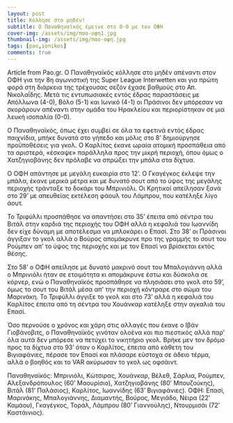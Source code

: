 ```yaml
---
layout: post
title: Κόλλησε στο μηδέν!
subtitle: Ο Παναθηναϊκός έμεινε στο 0-0 με τον ΟΦΗ
cover-img: /assets/img/παο-οφη1.jpg
thumbnail-img: /assets/img/παο-οφη.jpg
tags: [pao,ionikos]
comments: true
---
```

Article from Pao.gr.
Ο Παναθηναϊκός κόλλησε στο μηδέν απέναντι στον ΟΦΗ για την 8η αγωνιστική της Super League Interwetten και για πρώτη φορά στη διάρκεια της τρέχουσας σεζόν έχασε βαθμούς 
στο Απ. Νικολαΐδης. Μετά τις εντυπωσιακές εντός έδρας παραστάσεις με Απόλλωνα (4-0), Βόλο (5-1) και Ιωνικό (4-1) οι Πράσινοι δεν μπόρεσαν να σκοράρουν απέναντι στην ομάδα
του Ηρακλείου και περιορίστηκαν σε μια λευκή ισοπαλία (0-0).

Ο Παναθηναϊκός, όπως έχει συμβεί σε όλα τα εφετινά εντός έδρας παιχνίδια, μπήκε δυνατά στο γήπεδο και μόλις στο 8’ δημιούργησε προϋποθέσεις για γκολ. Ο Καρλίτος έκανε
ωραία ατομική προσπάθεια από τα αριστερά, «έσκαψε» παράλληλα προς την μικρή περιοχή, όπου όμως ο Χατζηγιοβάνης δεν πρόλαβε να σπρώξει την μπάλα στα δίχτυα.

Ο ΟΦΗ απάντησε με μεγάλη ευκαιρία στο 12’. Ο Γκαγέγκος έκλεψε την μπάλα, έκανε μερικά μέτρα και με δυνατό σουτ από το ύψος της μεγάλης περιοχής τράνταξε το δοκάρι του Μπρινιόλι.
Οι Κρητικοί απείλησαν ξανά στο 29’ με απευθείας εκτέλεση φάουλ του Λάμπρου, που κατέληξε λίγο άουτ.

Το Τριφύλλι προσπάθησε να απαντήσει στο 35’ έπειτα από σέντρα του Βιτάλ στην καρδιά της περιοχής του ΟΦΗ αλλά η κεφαλιά του Ιωαννίδη δεν είχε δύναμη με αποτέλεσμα να μπλοκάρει
ο Επασί. Στο 38’ οι Πράσινοι άγγιξαν το γκολ αλλά ο Βούρος απομάκρυνε προ της γραμμής το σουτ του Ρούμπεν απ’ το ύψος της περιοχής και με τον Επασί να βρίσκεται εκτός θέσης.

Στο 58’ ο ΟΦΗ απείλησε με δυνατό μακρινό σουτ του Μπαλογιάννη αλλά ο Μπρινιόλι ήταν σε ετοιμότητα κι απομάκρυνε έστω και δύσκολα σε κόρνερ, ενώ ο Παναθηναϊκός προσπάθησε 
να πλησιάσει στο γκολ στο 59’, όμως το σουτ του Βιτάλ μέσα απ’ την περιοχή κόντραρε στο σώμα του Μαρινάκη. Το Τριφύλλι άγγιξε το γκολ και στο 73’ αλλά η κεφαλιά του Καρλίτος
έπειτα από τη σέντρα του Χουάνκαρ κατέληξε στην αγκαλιά του Επασί.

Όσο περνούσε ο χρόνος και χάρη στις αλλαγές που έκανε ο Ιβάν Γιοβάνοβιτς, ο Παναθηναϊκός γινόταν ολοένα και πιο πιεστικός αλλά παρ’ όλα αυτά δεν μπόρεσε να πετύχει το 
νικητήριο γκολ. Βρήκε μεν τον δρόμο προς τα δίχτυα στο 93’ όταν ο Καρλίτος, έπειτα από κάθετη του Βιγιαφάνιες, πέρασε τον Επασί και πλάσαρε εύστοχα σε άδειο τέρμα, αλλά 
ο βοηθός και το VAR ακύρωσαν το γκολ ως οφσάιντ.

Παναθηναϊκός: Μπρινιόλι, Κώτσιρας, Χουάνκαρ, Βέλεθ, Σάρλια, Ρούμπεν, Αλεξανδρόπουλος (60’ Μαουρίσιο), Χατζηγιοβάνης (80’ Μπουζούκης), Βιτάλ (81’ Παλάσιος), Καρλίτος, Ιωαννίδης 
(63’ Βιγιαφάνιες).
ΟΦΗ: Επασί, Μαρινάκης, Μπαλογιάννης, Διαμαντής, Βούρος, Μεγιάδο, Νέιρα (22’ Καμάου), Γκαγέγκος, Τοράλ, Λάμπρου (80’ Γιαννούλης), Ντουρμισάι (72’ Καστάινιος).
